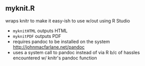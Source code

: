 ## myknit.R
wraps knitr to make it easy-ish to use w/out using R Studio
- `myknitHTML` outputs HTML
- `myknitPDF` outputs PDF
- requires pandoc to be installed on the system http://johnmacfarlane.net/pandoc
- uses a system call to pandoc instead of via R b/c of hassles encountered w/ knitr's pandoc function
